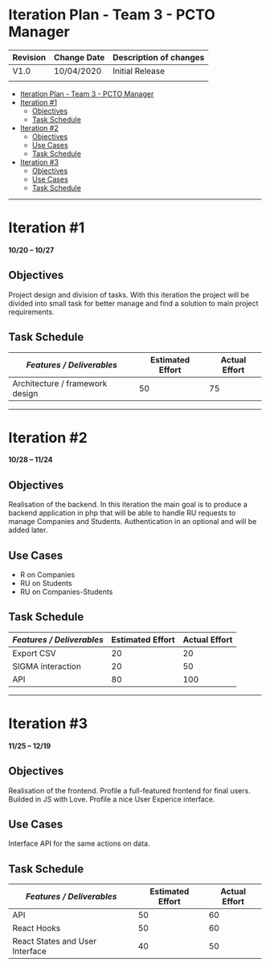 # Iteration Plan - Team 3 - PCTO Manager

| **Revision** | **Change Date** | **Description of changes** |
| ------------ | --------------- | -------------------------- |
| V1.0         | 10/04/2020      | Initial Release            |
|              |                 |                            |

- [Iteration Plan - Team 3 - PCTO Manager](#iteration-plan---team-3---pcto-manager)
- [Iteration #1](#iteration-1)
  - [Objectives](#objectives)
  - [Task Schedule](#task-schedule)
- [Iteration #2](#iteration-2)
  - [Objectives](#objectives-1)
  - [Use Cases](#use-cases)
  - [Task Schedule](#task-schedule-1)
- [Iteration #3](#iteration-3)
  - [Objectives](#objectives-2)
  - [Use Cases](#use-cases-1)
  - [Task Schedule](#task-schedule-2)

---
#  Iteration #1 
**10/20 – 10/27**

## Objectives 

Project design and division of tasks.
With this iteration the project will be divided into small task for better manage and find a solution to main project requirements.

## Task Schedule
| _Features / Deliverables_       | **Estimated Effort** | **Actual Effort** |
| ------------------------------- | -------------------- | ----------------- |
| Architecture / framework design | 50                   | 75                |

---

# Iteration #2
**10/28 – 11/24**

## Objectives 

Realisation of the backend.
In this iteration the main goal is to produce a backend application in php that will be able to handle RU requests to manage Companies and Students.
Authentication in an optional and will be added later.

## Use Cases

- R on Companies
- RU on Students
- RU on Companies-Students

## Task Schedule
| _Features / Deliverables_ | **Estimated Effort** | **Actual Effort** |
| ------------------------- | -------------------- | ----------------- |
| Export CSV                | 20                   | 20                |
| SIGMA interaction         | 20                   | 50                |
| API                       | 80                   | 100               |

---

# Iteration #3
**11/25 – 12/19**

## Objectives 

Realisation of the frontend.
Profile a full-featured frontend for final users.
Builded in JS with Love.
Profile a nice User Experice interface.

## Use Cases

Interface API for the same actions on data.

## Task Schedule
| _Features / Deliverables_       | **Estimated Effort** | **Actual Effort** |
| ------------------------------- | -------------------- | ----------------- |
| API                             | 50                   | 60                |
| React Hooks                     | 50                   | 60                |
| React States and User Interface | 40                   | 50                |